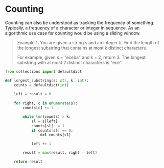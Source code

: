 # Counting

Counting can also be understood as tracking the frequency of something. Typically,  a frequency of a character or integer in sequence. As an algorithmic use case for counting would be using a sliding window.

> Example 1: You are given a string s and an integer k. Find the length of the longest substring that contains at most k distinct characters.
> 
> For example, given s = "eceba" and k = 2, return 3. The longest substring with at most 2 distinct characters is "ece".

```Python
from collections import defaultdict

def longest_substring(s: str, k: int):
    counts = defaultdict(int)
    
    left = result = 0
    
    for right, c in enumerate(s):
        counts[c] += 1

        while len(counts) > k:
            sl = s[left]
            counts[sl] -= 1
            if counts[sl] == 0:
                del counts[sl]

            left += 1

        result = max(result, right - left)

    return result
```